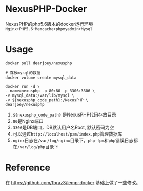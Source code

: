# NexusPHP-Docker
NexusPHP的php5.6版本的docker运行环境\
`Nginx+PHP5.6+Memcache+phpmyadmin+Mysql`
# Usage
```
docker pull dearjoey/nexusphp

# 存放mysql的数据
docker volume create mysql_data

docker run -d \
--name=nexusphp -p 80:80 -p 3306:3306 \
-v mysql_data:/var/lib/mysql \
-v ${nexusphp_code_path}:/NexusPHP \
dearjoey/nexusphp
```
1. `${nexusphp_code_path}` 是NexusPHP代码存放目录
2. `80`是Nginx端口
3. `3306`是DB端口，DB默认用户名Root, 默认密码为空
4. 可以通过`http://localhost/pam/index.php`管理数据库 <br />
5. `nginx`日志在`/var/log/nginx`目录下，`php-fpm`和`php`错误日志都在`/var/log/php`目录下

# Reference
在 https://github.com/fbraz3/lemp-docker 基础上做了一些修改。


